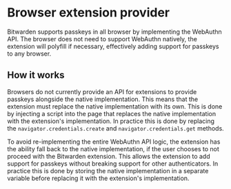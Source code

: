 # Browser extension provider

Bitwarden supports passkeys in all browser by implementing the WebAuthn API. The browser does not
need to support WebAuthn natively, the extension will polyfill if necessary, effectively adding
support for passkeys to any browser.

## How it works

Browsers do not currently provide an API for extensions to provide passkeys alongside the native
implementation. This means that the extension must replace the native implementation with its own.
This is done by injecting a script into the page that replaces the native implementation with the
extension's implementation. In practice this is done by replacing the `navigator.credentials.create`
and `navigator.credentials.get` methods.

To avoid re-implementing the entire WebAuthn API logic, the extension has the ability fall back to
the native implementation, if the user chooses to not proceed with the Bitwarden extension. This
allows the extension to add support for passkeys without breaking support for other authenticators.
In practice this is done by storing the native implementation in a separate variable before
replacing it with the extension's implementation.
